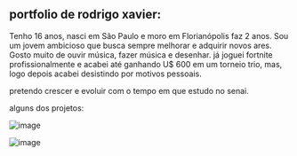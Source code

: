 
## portfolio de rodrigo xavier:

Tenho 16 anos, nasci em São Paulo e moro em Florianópolis faz 2 anos. Sou um jovem ambicioso que busca sempre melhorar e adquirir novos ares.
Gosto muito de ouvir música, fazer música e desenhar.
já joguei fortnite profissionalmente e acabei até ganhando U$ 600 em um torneio trio, mas, logo depois acabei desistindo por motivos pessoais.

pretendo crescer e evoluir com o tempo em que estudo no senai.

alguns dos projetos:

![image](https://user-images.githubusercontent.com/102531891/165102747-17f676be-e744-4cac-8de0-d9c6a4d252ef.png)

![image](https://user-images.githubusercontent.com/102531891/165103819-aee7c8da-8804-4c96-addf-83694cc3cb18.png)

